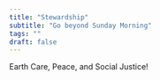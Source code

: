 ```yaml
---
title: "Stewardship"
subtitle: "Go beyond Sunday Morning"
tags: ""
draft: false
---
```


Earth Care, Peace, and Social Justice! 
